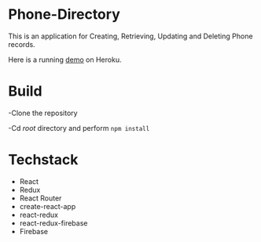 # Phone-Directory

This is an application for Creating, Retrieving, Updating and Deleting Phone records.

Here is a running [demo](https://lit-oasis-43908.herokuapp.com/) on Heroku.

# Build

-Clone the repository

-Cd *root* directory and perform `npm install`

# Techstack

- React
- Redux
- React Router
- create-react-app
- react-redux
- react-redux-firebase
- Firebase
